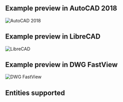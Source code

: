## Example preview in AutoCAD 2018
![AutoCAD 2018](https://user-images.githubusercontent.com/6343314/109976246-d9f0bb00-7cfb-11eb-91d0-14e5831b6f6e.PNG)
## Example preview in LibreCAD
![LibreCAD](https://user-images.githubusercontent.com/6343314/109980631-643b1e00-7d00-11eb-8c1e-27d070558abc.PNG)
## Example preview in DWG FastView
![DWG FastView](https://user-images.githubusercontent.com/6343314/109982635-5f776980-7d02-11eb-9eba-77a63aabd96c.jpg)
## Entities supported